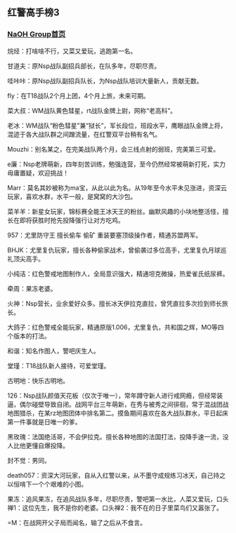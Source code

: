 ## 红警高手榜3

### [NaOH Group首页](index.md)

烷烃：打啥啥不行，又菜又爱玩，逃跑第一名。

甘道夫：原Nsp战队副招兵部长，在队多年，尽职尽责。

哇咔咔：原Nsp战队副招兵队长，为Nsp战队培训大量新人，贡献无数。

fly：在T18战队2个月上团，4个月上旅，未来可期。

菜大叔：WM战队黄色彗星，rt战队金牌上尉，网称“老高科”。

老冰：WM战队“粉色彗星”兼“狱长”，军长段位，班段水平，鹰眼战队金牌上将，混迹于各大战队群之间蹭流量，在红警双平台稍有名气。

Mouzhi：别名某之，在完美战队两个月，会三线点射的弱班，完美第三可爱。

e廉：Nsp老牌萌新，四年刻苦训练，勉强连营，至今仍然经常被萌新打死，实力毋庸置疑，欢迎挑战！

Marr：莫名其妙被称为ma宝，从此以此为名。从19年至今水平未见涨进，资深云玩家，喜欢水群，水平一般，是窝窝的大沙包。

菜羊羊：新星女玩家，锦标赛全能王冰天王的粉丝。幽默风趣的小块地整活怪，擅长在即将获胜时抢先投降强行让对方吃鸡。

957：尤里防守王 擅长偷车 偷矿 重装要塞顶级操作者，精通苏盟两军。

BHJK：尤里复仇玩家，擅长各种偷家战术，曾偷袭过多位高手，尤里复仇月球巡礼顶尖高手。

小纯洁：红色警戒地图制作人，全局意识强大，精通坦克微操，热爱雀氏纸尿裤。

牵周：果冻老婆。

火神：Nsp营长，业余爱好众多。擅长冰天伊拉克直拉，曾凭直拉多次捡到师长旅长。

大鸽子：红色警戒全能玩家，精通原版1.006，尤里复仇，共和国之辉，MO等四个版本的打法。

和谐：知名作图人，警吧庆生人。

堂瑾：T18战队新人接待，可爱堂瑾。

古明地：快乐古明地。

126：Nsp战队颜值天花板（仅次于唯一），常年蹲守新人进行戒网瘾，但经常装逼，偶尔碰壁导致自闭。战网平台三年萌新，在秀与被秀之间徘徊，常于混战团战地图猎杀，在某rz地图团体中排名第二。摸鱼期间喜欢在各大战队群水，平日起床第一件事就是日唯一的爹。

黑玫瑰：法国绝活哥，不会伊拉克。擅长各种地图的法国打法，投降手速一流，没人比他更懂自爆投降。

封不觉：男同。

death057：资深大河玩家，自从入红警以来，从不墨守成规练习冰天，自己持之以恒啃下一个个艰难的小图。

果冻：追风果冻，在追风战队多年，尽职尽责，警吧第一水比，人菜又爱玩，口头禅1：这位先生，我不是你的老婆。口头禅2：我不在的日子里菜鸟们又嚣张了。

=M：在战网开父子局而闻名，输了之后从不食言。
